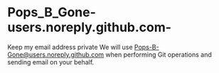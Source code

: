 Pops_B_Gone-users.noreply.github.com-
=====================================

Keep my email address private We will use Pops-B-Gone@users.noreply.github.com when performing Git operations and sending email on your behalf.

